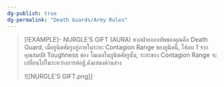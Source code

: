 ```yaml
---
dg-publish: true
dg-permalink: "Death Guards/Army Rules"
---
```

> [!EXAMPLE]- NURGLE’S GIFT (AURA)
> หากฝ่ายกองทัพของคุณคือ Death Guard, เมื่อยูนิตศัตรูอยู่ภายในระยะ Contagion Range ของยูนิตนี้, ให้ลบ 1 จากคุณสมบัติ Toughness ของ โมเดลในยูนิตศัตรูนั้น, ระยะของ Contagion Range จะเปลี่ยนไปในระหว่างการต่อสู้,ดังแสดงด้านล่าง
> 
> ![[NURGLE’S GIFT.png]]

